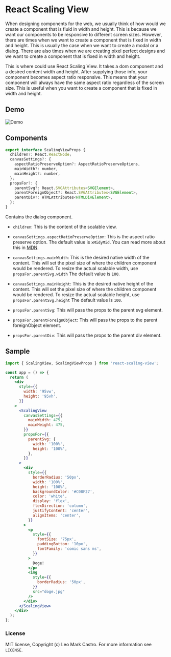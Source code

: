 # React Scaling View

When designing components for the web, we usually think of how would we create a component that is fluid in width and height. This is because we want our components to be responsive to different screen sizes. However, there are times when we want to create a component that is fixed in width and height. This is usually the case when we want to create a modal or a dialog. There are also times when we are creating pixel perfect designs and we want to create a component that is fixed in width and height.

This is where could use React Scaling View. It takes a dom component and a desired content width and height. After supplying those info, your component becomes aspect ratio responsive. This means that your component will always have the same aspect ratio regardless of the screen size. This is useful when you want to create a component that is fixed in width and height.

## Demo

![Demo](https://user-images.githubusercontent.com/10114716/132134818-8b8b8b0a-5b0a-4b0a-8b0a-0b0a0b0a0b0a.gif)

## Components

```jsx
export interface ScalingViewProps {
  children?: React.ReactNode;
  canvasSettings?: {
    aspectRatioPreserveOption?: AspectRatioPreserveOptions,
    mainWidth?: number,
    mainHeight?: number,
  };
  propsFor?: {
    parentSvg?: React.SVGAttributes<SVGElement>,
    parentForeignObject?: React.SVGAttributes<SVGElement>,
    parentDiv?: HTMLAttributes<HTMLDivElement>,
  };
}
```

Contains the dialog component.

- `children`: This is the content of the scalable view.
- `canvasSettings.aspectRatioPreserveOption`: This is the aspect ratio preserve option. The default value is `xMidyMid`. You can read more about this in [MDN](https://developer.mozilla.org/en-US/docs/Web/SVG/Attribute/preserveAspectRatio).
- `canvasSettings.mainWidth`: This is the desired native width of the content. This will set the pixel size of where the children component would be rendered. To resize the actual scalable width, use `propsFor.parentSvg.width` The default value is `100`.
- `canvasSettings.mainHeight`: This is the desired native height of the content. This will set the pixel size of where the children component would be rendered. To resize the actual scalable height, use `propsFor.parentSvg.height` The default value is `100`.
- `propsFor.parentSvg`: This will pass the props to the parent svg element.

- `propsFor.parentForeignObject`: This will pass the props to the parent foreignObject element.
- `propsFor.parentDiv`: This will pass the props to the parent div element.

## Sample

```jsx
import { ScalingView, ScalingViewProps } from 'react-scaling-view';

const app = () => {
  return (
    <div
      style={{
        width: '95vw',
        height: '95vh',
      }}
    >
      <ScalingView
        canvasSettings={{
          mainWidth: 475,
          mainHeight: 475,
        }}
        propsFor={{
          parentSvg: {
            width: '100%',
            height: '100%',
          },
        }}
      >
        <div
          style={{
            borderRadius: '50px',
            width: '100%',
            height: '100%',
            backgroundColor: '#C08F27',
            color: 'white',
            display: 'flex',
            flexDirection: 'column',
            justifyContent: 'center',
            alignItems: 'center',
          }}
        >
          <p
            style={{
              fontSize: '75px',
              paddingBottom: '10px',
              fontFamily: 'comic sans ms',
            }}
          >
            Doge!
          </p>
          <img
            style={{
              borderRadius: '50px',
            }}
            src="doge.jpg"
          />
        </div>
      </ScalingView>
    </div>
  );
};
```

### License

MIT license, Copyright (c) Leo Mark Castro. For more information see `LICENSE`.

